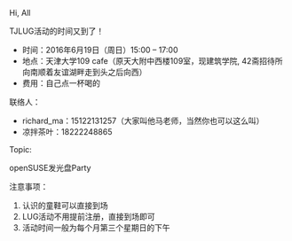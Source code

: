 Hi, All

TJLUG活动的时间又到了！

* 时间：2016年6月19日（周日）15:00 – 17:00
* 地点：天津大学109 cafe（原天大附中西楼109室，现建筑学院, 42斋招待所向南顺着友谊湖畔走到头之后向西）
* 费用：自己点一杯喝的

联络人：
* richard_ma：15122131257（大家叫他马老师，当然你也可以这么叫）
* 凉拌茶叶：18222248865

Topic:

openSUSE发光盘Party

注意事项：

1. 认识的童鞋可以直接到场
2. LUG活动不用提前注册，直接到场即可
3. 活动时间一般为每个月第三个星期日的下午
